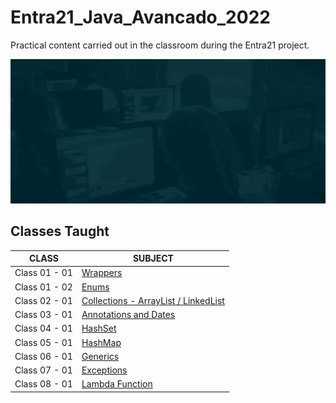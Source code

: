 # Entra21_Java_Avancado_2022
Practical content carried out in the classroom during the Entra21 project.

![Gif Entra21](./gif/entra21.gif)

## Classes Taught

| CLASS | SUBJECT |
|------|---------|
|Class 01 - 01|[Wrappers](./JavaAcancado/src/br/com/entra21/java/avancado/aula01/wrappers/README.md)|
|Class 01 - 02|[Enums](./JavaAcancado/src/br/com/entra21/java/avancado/aula01/enuns/README.md)|
|Class 02 - 01|[Collections - ArrayList / LinkedList](./JavaAcancado/src/br/com/entra21/java/avancado/aula02/README.md)|
|Class 03 - 01|[Annotations and Dates](./JavaAcancado/src/br/com/entra21/java/avancado/aula03/README.md)|
|Class 04 - 01|[HashSet](./JavaAcancado/src/br/com/entra21/java/avancado/aula04/README.md)|
|Class 05 - 01|[HashMap](./JavaAcancado/src/br/com/entra21/java/avancado/aula05/README.md)|
|Class 06 - 01|[Generics](./JavaAcancado/src/br/com/entra21/java/avancado/aula06/README.md)|
|Class 07 - 01|[Exceptions](./JavaAcancado/src/br/com/entra21/java/avancado/aula07/README.md)|
|Class 08 - 01|[Lambda Function](./JavaAcancado/src/br/com/entra21/java/avancado/aula08/README.md)|
